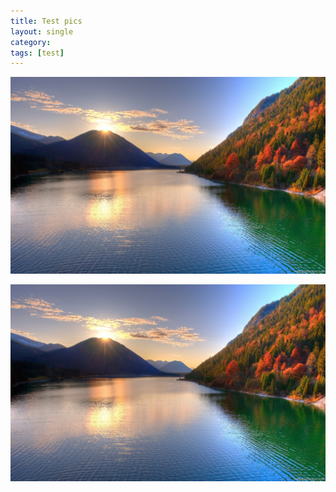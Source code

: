 ```yaml
---
title: Test pics
layout: single
category: 
tags: [test]
---
```


![My helpful pic](../assets/pics/beautiful-scene.jpg)

![My helpful pic](../assets/pics/beautiful-scene.jpg)


